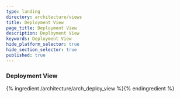 ```yaml
---
type: landing
directory: architecture/views
title: Deployment View
page_title: Deployment View
description: Deployment View
keywords: Deployment View
hide_platform_selector: true
hide_section_selector: true
published: true
---
```

### Deployment View

{% ingredient /architecture/arch_deploy_view %}{% endingredient %}
